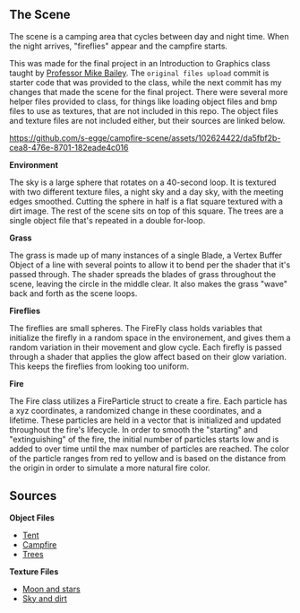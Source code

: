 The Scene
---

The scene is a camping area that cycles between day and night time. When the night arrives, "fireflies" appear and the campfire starts. 


This was made for the final project in an Introduction to Graphics class taught by [Professor Mike Bailey](https://web.engr.oregonstate.edu/~mjb/WebMjb/mjb.html). The `original files upload` commit is starter code that was provided to the class, while the next commit has my changes that made the scene for the final project. There were several more helper files provided to class, for things like loading object files and bmp files to use as textures, that are not included in this repo. The object files and texture files are not included either, but their sources are linked below.


https://github.com/s-egge/campfire-scene/assets/102624422/da5fbf2b-cea8-476e-8701-182eade4c016


__Environment__

The sky is a large sphere that rotates on a 40-second loop. It is textured with two different texture files, a night sky and a day sky, with the meeting edges smoothed. Cutting the sphere in half is a flat square textured with a dirt image. The rest of the scene sits on top of this square. The trees are a single object file that's repeated in a double for-loop.

__Grass__

The grass is made up of many instances of a single Blade, a Vertex Buffer Object of a line with several points to allow it to bend per the shader that it's passed through. The shader spreads the blades of grass throughout the scene, leaving the circle in the middle clear. It also makes the grass "wave" back and forth as the scene loops. 

__Fireflies__

The fireflies are small spheres. The FireFly class holds variables that initialize the firefly in a random space in the environement, and gives them a random variation in their movement and glow cycle. Each firefly is passed through a shader that applies the glow affect based on their glow variation. This keeps the fireflies from looking too uniform. 

__Fire__

The Fire class utilizes a FireParticle struct to create a fire. Each particle has a xyz coordinates, a randomized change in these coordinates, and a lifetime. These particles are held in a vector that is initialized and updated throughout the fire's lifecycle. In order to smooth the "starting" and "extinguishing" of the fire, the initial number of particles starts low and is added to over time until the max number of particles are reached. The color of the particle ranges from red to yellow and is based on the distance from the origin in order to simulate a more natural fire color. 


Sources
---
__Object Files__
* [Tent](https://www.turbosquid.com/3d-models/camping-tent-model-2023671)
* [Campfire](https://free3d.com/3d-model/low-poly-fire-camp-182212.html)
* [Trees](https://free3d.com/3d-model/blender-lowpoly-nature-assets-pack-36502.html)

__Texture Files__
* [Moon and stars](https://www.solarsystemscope.com/textures/)
* [Sky and dirt](https://www.textures.com/)
